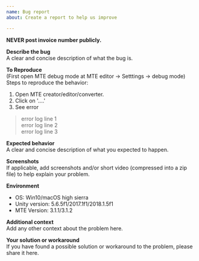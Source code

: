 ```yaml
---
name: Bug report
about: Create a report to help us improve

---
```


__NEVER post invoice number publicly.__

**Describe the bug**  
A clear and concise description of what the bug is.

**To Reproduce**  
(First open MTE debug mode at MTE editor -> Setttings -> debug mode)
Steps to reproduce the behavior:
1. Open MTE creator/editor/converter.
2. Click on '....'
3. See error

> error log line 1  
> error log line 2  
> error log line 3

**Expected behavior**  
A clear and concise description of what you expected to happen.

**Screenshots**  
If applicable, add screenshots and/or short video (compressed into a zip file) to help explain your problem.

**Environment**  
 - OS: Win10/macOS high sierra
 - Unity version: 5.6.5f1/2017.1f1/2018.1.5f1
 - MTE Version: 3.1.1/3.1.2

**Additional context**  
Add any other context about the problem here.

**Your solution or workaround**  
If you have found a possible solution or workaround to the problem, please share it here.
